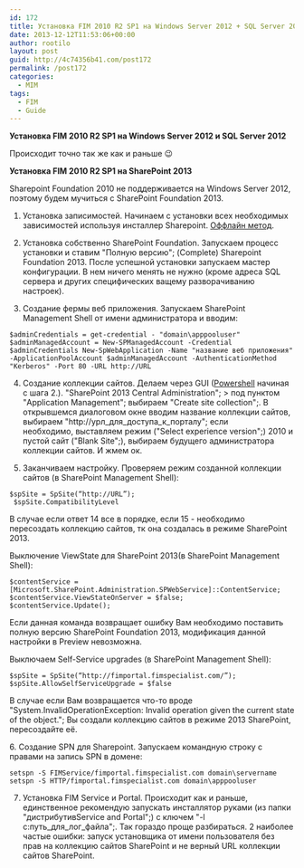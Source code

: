 ```yaml
---
id: 172
title: Установка FIM 2010 R2 SP1 на Windows Server 2012 + SQL Server 2012 и SharePoint 2013
date: 2013-12-12T11:53:06+00:00
author: rootilo
layout: post
guid: http://4c74356b41.com/post172
permalink: /post172
categories:
  - MIM
tags:
  - FIM
  - Guide
---
```

**Установка FIM 2010 R2 SP1 на Windows Server 2012 и SQL Server 2012**
  
Происходит точно так же как и раньше 😉

**Установка FIM 2010 R2 SP1 на SharePoint 2013**
  
Sharepoint Foundation 2010 не поддерживается на Windows Server 2012, поэтому будем мучиться с SharePoint Foundation 2013.
  
1. Установка записимостей. Начинаем с установки всех необходимых зависимостей используя инсталлер Sharepoint. [Оффлайн метод](http://4c74356b41.com/post185).

2. Установка собственно SharePoint Foundation. Запускаем процесс установки и ставим "Полную версию"; (Complete) Sharepoint Foundation 2013. После успешной установки запускаем мастер конфигурации. В нем ничего менять не нужно (кроме адреса SQL сервера и других специфических ващему разворачиванию настроек).

3. Создание фермы веб приложения. Запускаем SharePoint Management Shell от имени администратора и вводим:

```
$adminCredentials = get-credential - "domain\apppooluser"
$adminManagedAccount = New-SPManagedAccount -Credential $adminCredentials New-SpWebApplication -Name "название веб приложения" -ApplicationPoolAccount $adminManagedAccount -AuthenticationMethod "Kerberos" -Port 80 -URL http://URL
```

4. Создание коллекции сайтов. Делаем через GUI ([Powershell](http://4c74356b41.com/post180) начиная с шага 2.). "SharePoint 2013 Central Administration"; > под пунктом "Application Management"; выбираем "Create site collection";. В открывшемся диалоговом окне вводим название коллекции сайтов, выбираем "http://урл\_для\_доступа\_к\_порталу"; если необходимо, выставляем режим ("Select experience version";) 2010 и пустой сайт ("Blank Site";), выбираем будущего администратора коллекции сайтов. И жмем ок.

5. Заканчиваем настройку. Проверяем режим созданной коллекции сайтов (в SharePoint Management Shell):

```
$spSite = SpSite(“http://URL”);
 $spSite.CompatibilityLevel
```

В случае если ответ 14 все в порядке, если 15 - необходимо пересоздать коллекцию сайтов, тк она создалась в режиме SharePoint 2013.
  
Выключение ViewState для SharePoint 2013(в SharePoint Management Shell):

```
$contentService = [Microsoft.SharePoint.Administration.SPWebService]::ContentService;
$contentService.ViewStateOnServer = $false;
$contentService.Update();
```

Если данная команда возвращает ошибку Вам необходимо поставить полную версию SharePoint Foundation 2013, модификация данной настройки в Preview невозможна.
  
Выключаем Self-Service upgrades (в SharePoint Management Shell):

```
$spSite = SpSite(“http://fimportal.fimspecialist.com/”);
$spSite.AllowSelfServiceUpgrade = $false
```

В случае если Вам возвращается что-то вроде "System.InvalidOperationException: Invalid operation given the current state of the object."; Вы создали коллекцию сайтов в режиме 2013 SharePoint, пересоздайте её.

6. Создание SPN для Sharepoint. Запускаем командную строку с правами на запись SPN в домене:

```
setspn -S FIMService/fimportal.fimspecialist.com domain\servername
setspn -S HTTP/fimportal.fimspecialist.com domain\apppooluser
```

7. Установка FIM Service и Portal. Происходит как и раньше, единственное рекомендую запускать инсталлятор руками (из папки "дистрибутивService and Portal";) с ключем "-l c:путь\_для\_лог_файла";. Так гораздо проще разбираться. 2 наиболее частые ошибки: запуск установщика от имени пользователя без прав на коллекцию сайтов SharePoint и не верный URL коллекции сайтов SharePoint.